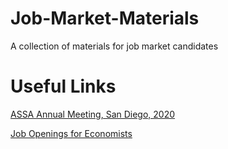 # Job-Market-Materials
A collection of materials for job market candidates

# Useful Links
[ASSA Annual Meeting, San Diego, 2020](https://www.aeaweb.org/conference/)

[Job Openings for Economists](https://www.aeaweb.org/joe/listings)

